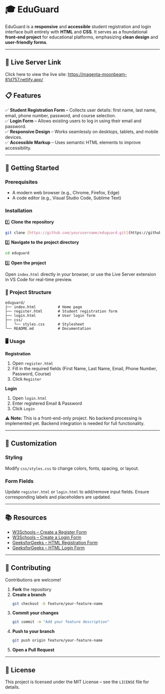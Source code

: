 # 🎓 EduGuard

EduGuard is a **responsive** and **accessible** student registration and login interface built entirely with **HTML** and **CSS**.
It serves as a foundational **front-end project** for educational platforms, emphasizing **clean design** and **user-friendly forms**.

---

## 🔗 Live Server Link  
Click here to view the live site: https://magenta-moonbeam-81d757.netlify.app/

## 📋 Features

✅ **Student Registration Form** – Collects user details: first name, last    name, email, phone number, password, and course selection.\
✅ **Login Form** – Allows existing users to log in using their email and password.\
✅ **Responsive Design** – Works seamlessly on desktops, tablets, and mobile devices.\
✅ **Accessible Markup** – Uses semantic HTML elements to improve accessibility.

---

## 🚀 Getting Started

### **Prerequisites**
- A modern web browser (e.g., Chrome, Firefox, Edge)
- A code editor (e.g., Visual Studio Code, Sublime Text)

### **Installation**

1️⃣ **Clone the repository**
```bash
git clone [https://github.com/yourusername/eduguard.git](https://github.com/yourusername/eduguard.git)
```
2️⃣ **Navigate to the project directory**
```bash
cd eduguard
```
3️⃣ **Open the project**

Open `index.html` directly in your browser, or use the Live Server extension in VS Code for real-time preview.

### 📂 Project Structure
```
eduguard/
├── index.html          # Home page
├── register.html       # Student registration form
├── login.html          # User login form
├── css/
│   └── styles.css      # Stylesheet
└── README.md           # Documentation
```

### 🖥️ Usage

**Registration**
1. Open `register.html`
2. Fill in the required fields (First Name, Last Name, Email, Phone Number, Password, Course)
3. Click `Register`

**Login**
1. Open `login.html`
2. Enter registered Email & Password
3. Click `Login`

⚠️ **Note:** This is a front-end-only project. No backend processing is implemented yet. Backend integration is needed for full functionality.

---

## 🎨 Customization

### **Styling**
Modify `css/styles.css` to change colors, fonts, spacing, or layout.

### **Form Fields**
Update `register.html` or `login.html` to add/remove input fields. Ensure corresponding labels and placeholders are updated.

---

## 📚 Resources

- [W3Schools – Create a Register Form](https://www.w3schools.com/howto/howto_css_register_form.asp)
- [W3Schools – Create a Login Form](https://www.w3schools.com/howto/howto_css_login_form.asp)
- [GeeksforGeeks – HTML Registration Form](https://www.geeksforgeeks.org/html-registration-form/)
- [GeeksforGeeks – HTML Login Form](https://www.geeksforgeeks.org/html-login-form/)

---

## 🤝 Contributing

Contributions are welcome!

1.  **Fork** the repository
2.  **Create a branch**
    ```bash
    git checkout -b feature/your-feature-name
    ```
3.  **Commit your changes**
    ```bash
    git commit -m "Add your feature description"
    ```
4.  **Push to your branch**
    ```bash
    git push origin feature/your-feature-name
    ```
5.  **Open a Pull Request**

---

## 📜 License

This project is licensed under the MIT License – see the `LICENSE` file for details.
